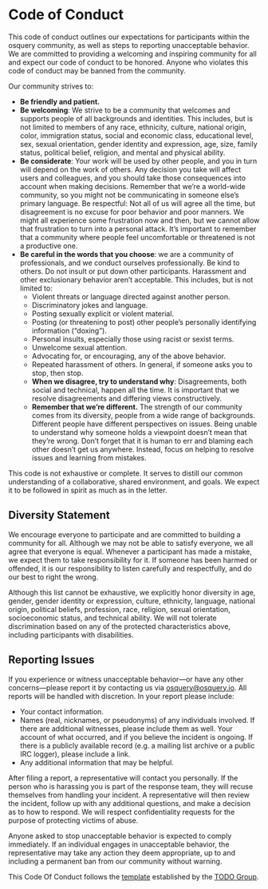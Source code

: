 # Code of Conduct

This code of conduct outlines our expectations for participants within
the osquery community, as well as steps to reporting unacceptable
behavior. We are committed to providing a welcoming and inspiring
community for all and expect our code of conduct to be honored. Anyone
who violates this code of conduct may be banned from the community.

Our community strives to:

* **Be friendly and patient.**
* **Be welcoming**: We strive to be a community that welcomes and
  supports people of all backgrounds and identities. This includes,
  but is not limited to members of any race, ethnicity, culture,
  national origin, color, immigration status, social and economic
  class, educational level, sex, sexual orientation, gender identity
  and expression, age, size, family status, political belief,
  religion, and mental and physical ability.
* **Be considerate**: Your work will be used by other people, and you
in turn will depend on the work of others. Any decision you take will
affect users and colleagues, and you should take those consequences
into account when making decisions. Remember that we’re a world-wide
community, so you might not be communicating in someone else’s primary
language.  Be respectful: Not all of us will agree all the time, but
disagreement is no excuse for poor behavior and poor manners. We might
all experience some frustration now and then, but we cannot allow that
frustration to turn into a personal attack. It’s important to remember
that a community where people feel uncomfortable or threatened is not
a productive one.
* **Be careful in the words that you choose**: we are a community of
  professionals, and we conduct ourselves professionally. Be kind to
  others. Do not insult or put down other participants. Harassment and
  other exclusionary behavior aren’t acceptable. This includes, but is
  not limited to:
  - Violent threats or language directed against another person.
  - Discriminatory jokes and language.
  - Posting sexually explicit or violent material.
  - Posting (or threatening to post) other people’s personally identifying information (“doxing”).
  - Personal insults, especially those using racist or sexist terms.
  - Unwelcome sexual attention.
  - Advocating for, or encouraging, any of the above behavior.
  - Repeated harassment of others. In general, if someone asks you to stop, then stop.
  - **When we disagree, try to understand why**: Disagreements, both
    social and technical, happen all the time. It is important that we
    resolve disagreements and differing views constructively.
  - **Remember that we’re different.** The strength of our community
    comes from its diversity, people from a wide range of
    backgrounds. Different people have different perspectives on
    issues. Being unable to understand why someone holds a viewpoint
    doesn’t mean that they’re wrong. Don’t forget that it is human to
    err and blaming each other doesn’t get us anywhere. Instead, focus
    on helping to resolve issues and learning from mistakes.

This code is not exhaustive or complete. It serves to distill our
common understanding of a collaborative, shared environment, and
goals. We expect it to be followed in spirit as much as in the letter.

## Diversity Statement

We encourage everyone to participate and are committed to building a
community for all. Although we may not be able to satisfy everyone, we
all agree that everyone is equal. Whenever a participant has made a
mistake, we expect them to take responsibility for it. If someone has
been harmed or offended, it is our responsibility to listen carefully
and respectfully, and do our best to right the wrong.

Although this list cannot be exhaustive, we explicitly honor diversity
in age, gender, gender identity or expression, culture, ethnicity,
language, national origin, political beliefs, profession, race,
religion, sexual orientation, socioeconomic status, and technical
ability. We will not tolerate discrimination based on any of the
protected characteristics above, including participants with
disabilities.

## Reporting Issues

If you experience or witness unacceptable behavior—or have any other
concerns—please report it by contacting us via osquery@osquery.io. All
reports will be handled with discretion. In your report please
include:

* Your contact information.
* Names (real, nicknames, or pseudonyms) of any individuals
  involved. If there are additional witnesses, please include them as
  well. Your account of what occurred, and if you believe the incident
  is ongoing. If there is a publicly available record (e.g. a mailing
  list archive or a public IRC logger), please include a link.
* Any additional information that may be helpful.

After filing a report, a representative will contact you
personally. If the person who is harassing you is part of the response
team, they will recuse themselves from handling your incident. A
representative will then review the incident, follow up with any
additional questions, and make a decision as to how to respond. We
will respect confidentiality requests for the purpose of protecting
victims of abuse.

Anyone asked to stop unacceptable behavior is expected to comply
immediately. If an individual engages in unacceptable behavior, the
representative may take any action they deem appropriate, up to and
including a permanent ban from our community without warning.

This Code Of Conduct follows the
[template](http://todogroup.org/opencodeofconduct/) established by the
[TODO Group](http://todogroup.org/).

